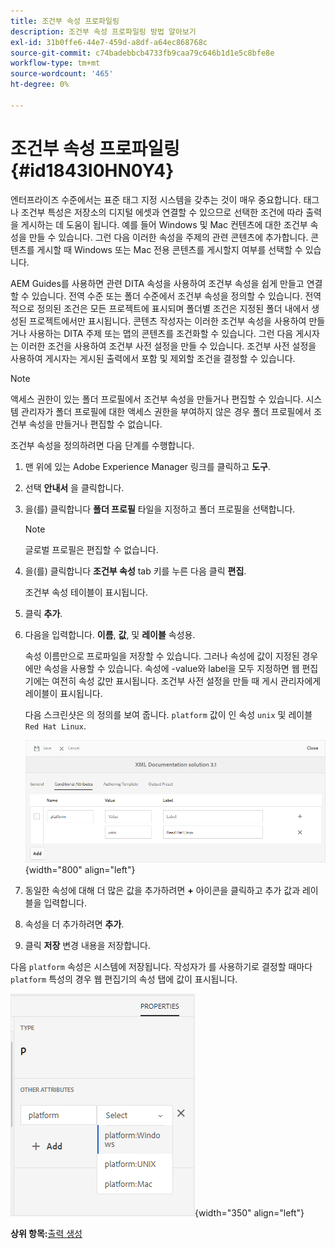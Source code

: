 ```yaml
---
title: 조건부 속성 프로파일링
description: 조건부 속성 프로파일링 방법 알아보기
exl-id: 31b0ffe6-44e7-459d-a8df-a64ec868768c
source-git-commit: c74badebbcb4733fb9caa79c646b1d1e5c8bfe8e
workflow-type: tm+mt
source-wordcount: '465'
ht-degree: 0%

---
```


# 조건부 속성 프로파일링 {#id1843I0HN0Y4}

엔터프라이즈 수준에서는 표준 태그 지정 시스템을 갖추는 것이 매우 중요합니다. 태그나 조건부 특성은 저장소의 디지털 에셋과 연결할 수 있으므로 선택한 조건에 따라 출력을 게시하는 데 도움이 됩니다. 예를 들어 Windows 및 Mac 컨텐츠에 대한 조건부 속성을 만들 수 있습니다. 그런 다음 이러한 속성을 주제의 관련 콘텐츠에 추가합니다. 콘텐츠를 게시할 때 Windows 또는 Mac 전용 콘텐츠를 게시할지 여부를 선택할 수 있습니다.

AEM Guides를 사용하면 관련 DITA 속성을 사용하여 조건부 속성을 쉽게 만들고 연결할 수 있습니다. 전역 수준 또는 폴더 수준에서 조건부 속성을 정의할 수 있습니다. 전역적으로 정의된 조건은 모든 프로젝트에 표시되며 폴더별 조건은 지정된 폴더 내에서 생성된 프로젝트에서만 표시됩니다. 콘텐츠 작성자는 이러한 조건부 속성을 사용하여 만들거나 사용하는 DITA 주제 또는 맵의 콘텐츠를 조건화할 수 있습니다. 그런 다음 게시자는 이러한 조건을 사용하여 조건부 사전 설정을 만들 수 있습니다. 조건부 사전 설정을 사용하여 게시자는 게시된 출력에서 포함 및 제외할 조건을 결정할 수 있습니다.

>[!NOTE]
>
> 액세스 권한이 있는 폴더 프로필에서 조건부 속성을 만들거나 편집할 수 있습니다. 시스템 관리자가 폴더 프로필에 대한 액세스 권한을 부여하지 않은 경우 폴더 프로필에서 조건부 속성을 만들거나 편집할 수 없습니다.

조건부 속성을 정의하려면 다음 단계를 수행합니다.

1. 맨 위에 있는 Adobe Experience Manager 링크를 클릭하고 **도구**.

1. 선택 **안내서** 을 클릭합니다.

1. 을(를) 클릭합니다 **폴더 프로필** 타일을 지정하고 폴더 프로필을 선택합니다.

   >[!NOTE]
   >
   > 글로벌 프로필은 편집할 수 없습니다.

1. 을(를) 클릭합니다 **조건부 속성** tab 키를 누른 다음 클릭 **편집**.

   조건부 속성 테이블이 표시됩니다.

1. 클릭 **추가**.

1. 다음을 입력합니다. **이름**, **값**, 및 **레이블** 속성용.

   속성 이름만으로 프로파일을 저장할 수 있습니다. 그러나 속성에 값이 지정된 경우에만 속성을 사용할 수 있습니다. 속성에 -value와 label을 모두 지정하면 웹 편집기에는 여전히 속성 값만 표시됩니다. 조건부 사전 설정을 만들 때 게시 관리자에게 레이블이 표시됩니다.

   다음 스크린샷은 의 정의를 보여 줍니다. `platform` 값이 인 속성 `unix` 및 레이블 `Red Hat Linux`.

   ![](images/add-profile.png){width="800" align="left"}

1. 동일한 속성에 대해 더 많은 값을 추가하려면 **+** 아이콘을 클릭하고 추가 값과 레이블을 입력합니다.

1. 속성을 더 추가하려면 **추가**.

1. 클릭 **저장** 변경 내용을 저장합니다.


다음 `platform` 속성은 시스템에 저장됩니다. 작성자가 를 사용하기로 결정할 때마다 `platform` 특성의 경우 웹 편집기의 속성 탭에 값이 표시됩니다.

![](images/properties-tab.png){width="350" align="left"}

**상위 항목:**[&#x200B;출력 생성](generate-output.md)

